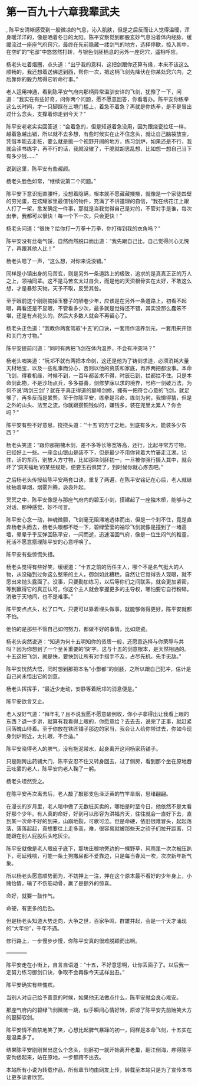 # 第一百九十六章我辈武夫
,  陈平安清晰感受到一股微凉的气息，沁入肌肤，但是之后反而让人觉得温暖，浑身暖洋洋的，像是晒着冬日的太阳。陈平安察觉到那股玄妙气息沿着体内经脉，缓缓流过一座座气府窍穴，最终在先前隐藏一缕剑气的地方，选择停歇，掠入其中，在空旷的“宅邸”中悠悠然打转，与银色剑胚栖息的另外一座窍穴，遥相呼应。
   杨老头吐着烟圈，点头道：“出乎我的意料，这把剑跟你还算有缘，本来不该这么顺畅的，我还想着送佛送到西，帮你一次，把这柄飞剑先降伏在你某处窍穴内，之后靠你的毅力熬得它听命行事。”
   老人运用神通，看到陈平安气府内那柄异常温驯安详的飞剑，犹豫了一下，问道：“我实在有些好奇，问你两个问题，愿不愿意回答，你看着办。陈平安你练拳这么长时间，才一只脚踩在三境门槛上，着急不着急？再就是你练拳，是不是冒出过什么念头，支撑着你走到今天？”
   陈平安老老实实回答道：“会着急的，但是知道着急没用，因为跟烧瓷拉坯一样，越着急越出错，所以就不去多想，有些时候实在止不住念头，就让自己脑袋放空，凭借本能去走桩，要么就是挑一个视野开阔的地方，练习剑炉，如果还是不行，我就会读书练字，再不行的话，我就没辙了，干脆就胡思乱想，比如想一想自己当下有多少钱……”
   说到这里，陈平安有些赧颜。
   杨老头脸色如常，“继续说第二个问题。”
   陈平安下意识挺直腰杆，没想着隐瞒，根本就不愿藏藏掖掖，就像是一个家徒四壁的穷光蛋，在炫耀家里最值钱的物件，充满了不讲道理的自信，“我在绣花江上跟人打了一架，愈发确定一件事，那就是当我觉得自己是对的，不管对手是谁，每次出拳，我都可以很快！每一个下一次，只会更快！”
   杨老头问道：“很快？给你打一万拳十万拳，你打得到我的衣角吗？”
   陈平安没有丝毫气馁，自然而然脱口而出道：“我先跟自己比，自己觉得问心无愧了，再跟其他人比！”
   杨老头嗯了一声，“这么想，对你来说没错。”
   同样是小镇出身的马苦玄，则是另外一条道路上的极致，追求的是真真正正的万人之上，领袖同辈。这不是马苦玄太过自负，而是他的天资根骨实在太好，不敢这么想，才是暴殄天物。天予不取，反受其咎。
   至于眼前这个刚刚摘掉玉簪子的陋巷少年，应该是在另外一条道路上，初看不起眼，再看还是不显眼，不管看多少次，最多就是觉得还不错，其实没那么蠢笨不堪，还是有点花头的，然后大多数人就会不再留心了。
   杨老头正色道：“我教你两套驾驭‘十五’的口诀，一套用作温养剑元，一套用来开锁和关门方寸物。”
   陈平安提前问道：“同时有两把飞剑在体内温养，不会有冲突吗？”
   杨老头嗤笑道：“阮邛不就有两把本命剑，这还是他为了铸剑求道，必须消耗大量天材地宝，以及一些私事而分心，否则以他的资质和家底，再养两把都没事。本命飞剑，得看机缘，时候不到，一百年都苦求不得，时辰已到，拦都拦不住。只是本命剑此物，不是沙场点兵，多多益善，剑修梦寐以求的境界，号称一剑破万法，为何不说‘两剑三剑’？就在于真正得道的巅峰剑修，拥有一把符合心意的飞剑，就足够了，再多反而是累赘。至于你陈平安，练拳是吊命，练剑为何，我懒得猜，但是之外的山头、法宝之流，你就跟攒铜钱似的，嫌钱多，装在兜里太累人？你会吗？”
   陈平安有些不好意思，挠挠头道：“‘十五’的方寸之地，到底有多大，能装多少东西？”
   杨老头笑道：“跟你那把槐木剑，差不多等长等宽等高，还行，比起寻常方寸物，已经好上一些。一座金山银山是装不下，但是最少不用你背着大竹篓走江湖。记住，活的东西，别放入方寸物，比如那块剑胚初一，一旦被你强行摄入其中，就会坏了‘洞天福地’的某些规矩，便要玉石俱焚了，到时候你就心疼去吧。”
   之后杨老头传授给陈平安两套口诀，重复了两遍，在陈平安铭记在心后，老人就继续抽着旱烟，烟雾升腾，袅袅升起。
   冥冥之中，陈平安像是与那座气府内的碧玉小剑，搭建起了一座独木桥，能够与之对话，那种感觉，妙不可言。
   陈平安心念一动，神魂微颤，飞剑毫无阻滞地透体而出，但是一个刹不住，竟是直奔杨老头而去，杨老头眼都不眨一下，碧绿莹莹的袖珍飞剑就像是撞到了一堵高墙，晕晕乎乎反弹回陈平安，一闪而逝，迅速溜回气府，像是一位生闷气的稚童，死活不愿意搭理陈平安的心意呼唤了。
   陈平安有些惊慌失措。
   杨老头觉得有些好笑，缓缓道：“十五之前的历任主人，哪个不是名气挺大的人物，从没碰到过你这么憨笨的主人，御剑如此糟糕，自然让它觉得丢人现眼，就不愿出来抛头露面了。没事，只要勤加练习，以后等你们之间联系，就会更加紧密，等到赢得它的真正认可，你这个主人就会掌握更多的主导权，哪怕要它自行粉碎，消散于天地间，也不是难事。”
   陈平安点点头，松了口气，只要可以靠着埋头做事，就能够做得更好，陈平安就都不怕。
   他怕的是那些不管自己如何努力，都做不好的事情，比如烧瓷。
   杨老头突然说道：“知道为何十五明知你的资质一般，还愿意选择与你荣辱与共吗？因为你想到了一个至关重要的‘快’字。这与十五的剑意根本，是天然相通的。十五这把飞剑，就是快，要快到让所有对手措手不及，占尽先机，先手无敌。”
   陈平安恍然大悟，同时想到那把本名“小酆都”的剑胚，之所以跟自己犯冲，估计是自己尚未悟出它的剑意。
   杨老头挥挥手，“最近少走动，安静等着阮邛的消息便是。”
   陈平安欲言又止。
   老人没好气道：“拜年礼？且不说我愿不愿意破例收，你小子拿得出让我看上眼的东西？退一步讲，就算有我看得上眼的，你愿意给？去去去，说完了正事，就赶紧回落魄山待着。至于你放在铁匠铺子那边的家当，我会让人给你带过去，你如今现身剑炉附近，太扎眼，不合适。”
   陈平安晓得老人的脾气，没有拖泥带水，起身离开这间杨家药铺子。
   只是刚跨出药铺大门，陈平安忍不住又转身回去，过了侧房，看到那个坐在原地吞云吐雾的老人，陈平安向老人鞠了一躬。
   杨老头坦然受之。
   在陈平安再次离去后，老人敲了敲那支色泽泛黄的竹竿旱烟，思绪翩翩。
   在漫长的岁月里，老人暗中做了无数桩买卖的，哪怕是时至今日，他依然不是太看好那个少年。有人真的命好，好到可以形容为洪福齐天，往往就会一直好下去，直到某一次命不好的到来，山崩地裂，可歌可泣。但是命硬，依旧很难冒头，起起落落，落落起起，真想要往上走多高，难，很容易就被那些天之骄子们拉开距离，只能跟在别人屁股后头吃灰尘。
   陈平安就像是老人眼皮子底下，那块庄稼地旁边的一棵野草，风雨里一次次被压趴下，苟延残喘，可能一条土狗撒尿都不爱靠边，只是每当春风一吹，次次新年新气象。
   所以杨老头愿意顺势而为，不妨押上一注，押在这个原本最不看好的少年身上，小赌怡情，输了不伤筋动骨，赢了是额外的惊喜。
   命好，就要一鼓作气。
   命硬，有更多的后劲。
   但是杨老头知道大势走向，大争之世，百家争鸣，群雄并起，会是一个天才涌现的“大年份”，千年不遇。
   修行路上，一步慢步步慢，你陈平安真的很难脱颖而出啊。
   ————
   陈平安走在小街上，自言自语道：“十五，不好意思啊，让你丢面子了。以后我一定努力练习御剑口诀，争取不会再像今天这样出丑。”
   陈平安确实有些愧疚。
   当别人对自己给予善意的时候，如果他无法做点什么，陈平安就会良心难安。
   那座气府内的碧绿飞剑微微一跳，似乎瞬间心情好转，原谅了陈平安先前贻笑大方的蹩脚驭剑。
   陈平安情不自禁地笑了笑，心想比起脾气暴躁的初一，同样是本命飞剑，十五实在是温柔多了。
   结果陈平安刚刚冒出这么个念头，剑胚初一就开始离开老巢，翻江倒海，疼得陈平安佝偻起来，站在原地，一步都跨不出去。
  本站所有小说为转载作品，所有章节均由网友上传，转载至本站只是为了宣传本书让更多读者欣赏。
